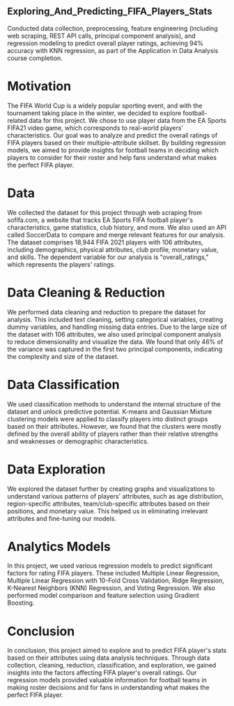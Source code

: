 ## Exploring_And_Predicting_FIFA_Players_Stats
Conducted data collection, preprocessing, feature engineering (including web scraping, REST API calls, principal component analysis), and regression modeling to predict overall player ratings, achieving 94% accuracy with KNN regression, as part of the Application in Data Analysis course completion.

# Motivation
The FIFA World Cup is a widely popular sporting event, and with the tournament taking place in the winter, we decided to explore football-related data for this project. We chose to use player data from the EA Sports FIFA21 video game, which corresponds to real-world players' characteristics. Our goal was to analyze and predict the overall ratings of FIFA players based on their multiple-attribute skillset. By building regression models, we aimed to provide insights for football teams in deciding which players to consider for their roster and help fans understand what makes the perfect FIFA player.

# Data
We collected the dataset for this project through web scraping from sofifa.com, a website that tracks EA Sports FIFA football player's characteristics, game statistics, club history, and more. We also used an API called SoccerData to compare and merge relevant features for our analysis. The dataset comprises 18,944 FIFA 2021 players with 106 attributes, including demographics, physical attributes, club profile, monetary value, and skills. The dependent variable for our analysis is "overall_ratings," which represents the players' ratings.

# Data Cleaning & Reduction
We performed data cleaning and reduction to prepare the dataset for analysis. This included text cleaning, setting categorical variables, creating dummy variables, and handling missing data entries. Due to the large size of the dataset with 106 attributes, we also used principal component analysis to reduce dimensionality and visualize the data. We found that only 46% of the variance was captured in the first two principal components, indicating the complexity and size of the dataset.

# Data Classification
We used classification methods to understand the internal structure of the dataset and unlock predictive potential. K-means and Gaussian Mixture clustering models were applied to classify players into distinct groups based on their attributes. However, we found that the clusters were mostly defined by the overall ability of players rather than their relative strengths and weaknesses or demographic characteristics.

# Data Exploration
We explored the dataset further by creating graphs and visualizations to understand various patterns of players' attributes, such as age distribution, region-specific attributes, team/club-specific attributes based on their positions, and monetary value. This helped us in eliminating irrelevant attributes and fine-tuning our models.

# Analytics Models
In this project, we used various regression models to predict significant factors for rating FIFA players. These included Multiple Linear Regression, Multiple Linear Regression with 10-Fold Cross Validation, Ridge Regression, K-Nearest Neighbors (KNN) Regression, and Voting Regression. We also performed model comparison and feature selection using Gradient Boosting.

# Conclusion
In conclusion, this project aimed to explore and to predict FIFA player's stats based on their attributes using data analysis techniques. Through data collection, cleaning, reduction, classification, and exploration, we gained insights into the factors affecting FIFA player's overall ratings. Our regression models provided valuable information for football teams in making roster decisions and for fans in understanding what makes the perfect FIFA player.

